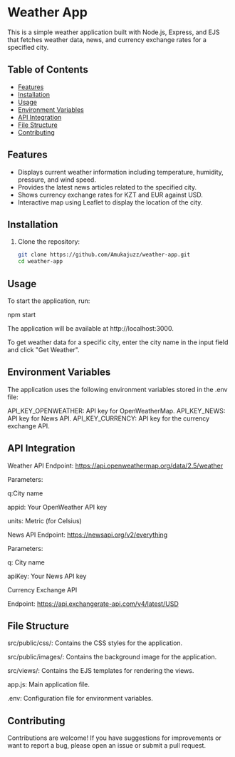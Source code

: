 # Weather App

This is a simple weather application built with Node.js, Express, and EJS that fetches weather data, news, and currency exchange rates for a specified city.

## Table of Contents

- [Features](#features)
- [Installation](#installation)
- [Usage](#usage)
- [Environment Variables](#environment-variables)
- [API Integration](#api-integration)
- [File Structure](#file-structure)
- [Contributing](#contributing)

## Features

- Displays current weather information including temperature, humidity, pressure, and wind speed.
- Provides the latest news articles related to the specified city.
- Shows currency exchange rates for KZT and EUR against USD.
- Interactive map using Leaflet to display the location of the city.

## Installation

1. Clone the repository:

   ```bash
   git clone https://github.com/Amukajuzz/weather-app.git
   cd weather-app
## Usage
To start the application, run:

npm start

The application will be available at http://localhost:3000.

To get weather data for a specific city, enter the city name in the input field and click "Get Weather".

## Environment Variables
The application uses the following environment variables stored in the .env file:

API_KEY_OPENWEATHER: API key for OpenWeatherMap.
API_KEY_NEWS: API key for News API.
API_KEY_CURRENCY: API key for the currency exchange API.
## API Integration
Weather API
Endpoint: https://api.openweathermap.org/data/2.5/weather

Parameters:

q:City name

appid: Your OpenWeather API key

units: Metric (for Celsius)

News API
Endpoint: https://newsapi.org/v2/everything

Parameters:

q: City name

apiKey: Your News API key

Currency Exchange API

Endpoint: https://api.exchangerate-api.com/v4/latest/USD
## File Structure
src/public/css/: Contains the CSS styles for the application.

src/public/images/: Contains the background image for the application.

src/views/: Contains the EJS templates for rendering the views.

app.js: Main application file.

.env: Configuration file for environment variables.

## Contributing
Contributions are welcome! If you have suggestions for improvements or want to report a bug, please open an issue or submit a pull request.
